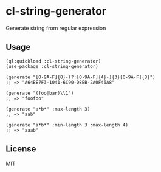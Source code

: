 # cl-string-generator

Generate string from regular expression

## Usage
```common-lisp
(ql:quickload :cl-string-generator)
(use-package :cl-string-generator)

(generate "[0-9A-F]{8}-(?:[0-9A-F]{4}-){3}[0-9A-F]{8}")
;; => "A64BE7F3-1041-6C90-D8EB-2A0F46A8"

(generate "(foo|bar)\\1")
;; => "foofoo"

(generate "a*b*" :max-length 3)
;; => "aab"

(generate "a*b*" :min-length 3 :max-length 4)
;; => "aaab"
```

## License
MIT
